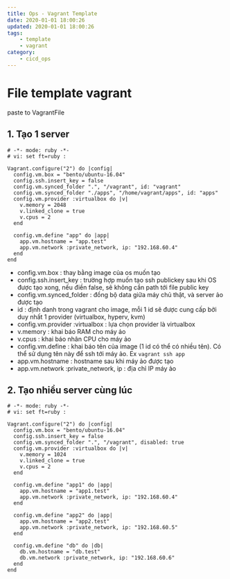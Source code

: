 ```yaml
---
title: Ops - Vagrant Template
date: 2020-01-01 18:00:26
updated: 2020-01-01 18:00:26
tags:
    - template
    - vagrant
category: 
    - cicd_ops
---
```


# File template vagrant
paste to VagrantFile

## 1. Tạo 1 server

```shell script
# -*- mode: ruby -*-
# vi: set ft=ruby :

Vagrant.configure("2") do |config|
  config.vm.box = "bento/ubuntu-16.04"
  config.ssh.insert_key = false
  config.vm.synced_folder ".", "/vagrant", id: "vagrant"
  config.vm.synced_folder "./apps", "/home/vagrant/apps", id: "apps"
  config.vm.provider :virtualbox do |v|
    v.memory = 2048
    v.linked_clone = true
    v.cpus = 2
  end

  config.vm.define "app" do |app|
    app.vm.hostname = "app.test"
    app.vm.network :private_network, ip: "192.168.60.4"
  end
end
```

- config.vm.box : thay bằng image của os muốn tạo
- config.ssh.insert_key : trường hợp muốn tạo ssh publickey sau khi OS được tạo xong, nếu điền false, sẽ không cần path tới file public key
- config.vm.synced_folder : đồng bộ data giữa máy chủ thật, và server ảo được tạo
- id : định danh trong vagrant cho image, mỗi 1 id sẽ được cung cấp bởi duy nhất 1 provider (virtualbox, hyperv, kvm)
- config.vm.provider :virtualbox : lựa chọn provider là virtualbox
- v.memory : khai báo RAM cho máy ảo
- v.cpus : khai báo nhân CPU cho máy ảo
- config.vm.define : khai báo tên của image (1 id có thể có nhiều tên). Có thể sử dụng tên này để ssh tới máy ảo. Ex `vagrant ssh app`
- app.vm.hostname : hostname sau khi máy ảo được tạo
- app.vm.network :private_network, ip : địa chỉ IP máy ảo

## 2. Tạo nhiều server cùng lúc

```shell script
# -*- mode: ruby -*-
# vi: set ft=ruby :

Vagrant.configure("2") do |config|
  config.vm.box = "bento/ubuntu-16.04"
  config.ssh.insert_key = false
  config.vm.synced_folder ".", "/vagrant", disabled: true
  config.vm.provider :virtualbox do |v|
    v.memory = 1024
    v.linked_clone = true
    v.cpus = 2
  end

  config.vm.define "app1" do |app|
    app.vm.hostname = "app1.test"
    app.vm.network :private_network, ip: "192.168.60.4"
  end

  config.vm.define "app2" do |app|
    app.vm.hostname = "app2.test"
    app.vm.network :private_network, ip: "192.168.60.5"
  end

  config.vm.define "db" do |db|
    db.vm.hostname = "db.test"
    db.vm.network :private_network, ip: "192.168.60.6"
  end
end
```